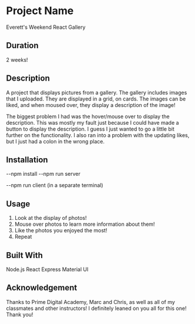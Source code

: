 # Project Name

Everett's Weekend React Gallery
## Duration

2 weeks!

## Description

A project that displays pictures from a gallery. The gallery includes images that I uploaded. They are displayed in a grid, on cards. The images can be liked, and when moused over, they display a description of the image!

The biggest problem I had was the hover/mouse over to display the description. This was mostly my fault just because I could have made a button to display the description. I guess I just wanted to go a little bit further on the functionality. I also ran into a problem with the updating likes, but I just had a colon in the wrong place.

## Installation

--npm install
--npm run server

--npm run client (in a separate terminal)

## Usage

1. Look at the display of photos!
2. Mouse over photos to learn more information about them!
3. Like the photos you enjoyed the most!
4. Repeat

## Built With

Node.js
React
Express
Material UI

## Acknowledgement

Thanks to Prime Digital Academy, Marc and Chris, as well as all of my classmates and other instructors! I definitely leaned on you all for this one! Thank you!